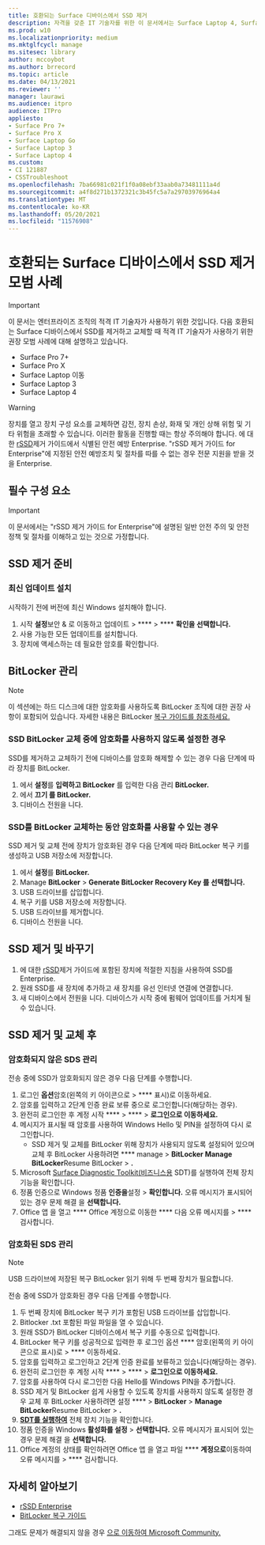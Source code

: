 ```yaml
---
title: 호환되는 Surface 디바이스에서 SSD 제거
description: 자격을 갖춘 IT 기술자를 위한 이 문서에서는 Surface Laptop 4, Surface Laptop 3, Surface Pro 7+, Surface Pro X 및 Surface Laptop Go에서 SDSD 제거 및 교체에 권장되는 모범 사례에 대해 설명하고 있습니다.
ms.prod: w10
ms.localizationpriority: medium
ms.mktglfcycl: manage
ms.sitesec: library
author: mccoybot
ms.author: brrecord
ms.topic: article
ms.date: 04/13/2021
ms.reviewer: ''
manager: laurawi
ms.audience: itpro
audience: ITPro
appliesto:
- Surface Pro 7+
- Surface Pro X
- Surface Laptop Go
- Surface Laptop 3
- Surface Laptop 4
ms.custom:
- CI 121887
- CSSTroubleshoot
ms.openlocfilehash: 7ba66981c021f1f0a08ebf33aab0a73481111a4d
ms.sourcegitcommit: a4f8d271b1372321c3b45fc5a7a29703976964a4
ms.translationtype: MT
ms.contentlocale: ko-KR
ms.lasthandoff: 05/20/2021
ms.locfileid: "11576908"
---
```

# <a name="best-practices-for-ssd-removal-from-compatible-surface-devices"></a>호환되는 Surface 디바이스에서 SSD 제거 모범 사례

> [!IMPORTANT]
> 이 문서는 엔터프라이즈 조직의 적격 IT 기술자가 사용하기 위한 것입니다. 다음 호환되는 Surface 디바이스에서 SSD를 제거하고 교체할 때 적격 IT 기술자가 사용하기 위한 권장 모범 사례에 대해 설명하고 있습니다. 

- Surface Pro 7+
- Surface Pro X
- Surface Laptop 이동
- Surface Laptop 3
- Surface Laptop 4

> [!WARNING]
> 장치를 열고 장치 구성 요소를 교체하면 감전, 장치 손상, 화재 및 개인 상해 위험 및 기타 위험을 초래할 수 있습니다.  이러한 활동을 진행할 때는 항상 주의해야 합니다. 에 대한 [rSSD](https://www.microsoft.com/download/100440)제거 가이드에서 식별된 안전 예방 Enterprise. "rSSD 제거 가이드 for Enterprise"에 지정된 안전 예방조치 및 절차를 따를 수 없는 경우 전문 지원을 받을 것을 Enterprise.

## <a name="prerequisites"></a>필수 구성 요소

> [!IMPORTANT]
> 이 문서에서는 "rSSD 제거 가이드 for Enterprise"에 설명된 일반 안전 주의 및 안전 정책 및 절차를 이해하고 있는 것으로 가정합니다.

## <a name="prepare-for-ssd-removal"></a>SSD 제거 준비 

### <a name="install-the-latest-updates"></a>최신 업데이트 설치 

시작하기 전에 버전에 최신 Windows 설치해야 합니다.

1.  시작 **설정**보안 & 로 이동하고 업데이트  >  ****  >  **** **확인을 선택합니다.**
2. 사용 가능한 모든 업데이트를 설치합니다.
3. 장치에 액세스하는 데 필요한 암호를 확인합니다.  
 
## <a name="manage-bitlocker"></a>BitLocker 관리 

> [!NOTE]
> 이 섹션에는 하드 디스크에 대한 암호화를 사용하도록 BitLocker 조직에 대한 권장 사항이 포함되어 있습니다. 자세한 내용은 BitLocker [복구 가이드를 참조하세요.](https://docs.microsoft.com/windows/security/information-protection/bitlocker/bitlocker-recovery-guide-plan) 

### <a name="if-bitlocker-encryption-is-disabled-during-ssd-removal-and-replacement"></a>SSD BitLocker 교체 중에 암호화를 사용하지 않도록 설정한 경우

SSD를 제거하고 교체하기 전에 디바이스를 암호화 해제할 수 있는 경우 다음 단계에 따라 장치를 BitLocker.

1.  에서 **설정**를 **입력하고 BitLocker** 를 입력한 다음 관리 **BitLocker.** 
2.  에서 **끄기 를 BitLocker.** 
3.  디바이스 전원을 니다. 

### <a name="if-bitlocker-encryption-is-enabled-during-ssd-removal-and-replacement"></a>SSD를 BitLocker 교체하는 동안 암호화를 사용할 수 있는 경우

SSD 제거 및 교체 전에 장치가 암호화된 경우 다음 단계에 따라 BitLocker 복구 키를 생성하고 USB 저장소에 저장합니다.

1.  에서 **설정**를 **BitLocker.**
2. Manage **BitLocker**  > **Generate BitLocker Recovery Key 를 선택합니다.**
2.  USB 드라이브를 삽입합니다. 
4.  복구 키를 USB 저장소에 저장합니다.  
5.  USB 드라이브를 제거합니다.  
6.  디바이스 전원을 니다. 

## <a name="remove-and-replace-ssd"></a>SSD 제거 및 바꾸기 

1.  에 대한 [rSSD](https://www.microsoft.com/download/100440)제거 가이드에 포함된 장치에 적절한 지침을 사용하여 SSD를 Enterprise. 
2.  원래 SSD를 새 장치에 추가하고 새 장치를 유선 인터넷 연결에 연결합니다.
3.  새 디바이스에서 전원을 니다. 디바이스가 시작 중에 펌웨어 업데이트를 거치게 될 수 있습니다.  
 
## <a name="after-ssd-removal-and-replacement"></a>SSD 제거 및 교체 후

### <a name="manage-unencrypted-ssds"></a>암호화되지 않은 SDS 관리 

전송 중에 SSD가 암호화되지 않은 경우 다음 단계를 수행합니다. 

1.  로그인 **옵션**암호(왼쪽의 키 아이콘으로  >  **** 표시)로 이동하세요.  
2.  암호를 입력하고 2단계 인증 완료 보류 중으로 로그인합니다(해당하는 경우).
3.  완전히 로그인한 후 계정 시작 ****  >  ****  >  **로그인으로 이동하세요.**  
4.  메시지가 표시될 때 암호를 사용하여 Windows Hello 및 PIN을 설정하여 다시 로그인합니다. 
    - SSD 제거 및 교체를 BitLocker 위해 장치가 사용되지 않도록 설정되어 있으며 교체 후 BitLocker 사용하려면 **** manage  >  **BitLocker Manage BitLocker**Resume BitLocker  >  **.**  
6.  Microsoft [Surface Diagnostic Toolkit(비즈니스용](surface-diagnostic-toolkit-for-business-intro.md) SDT)를 실행하여 전체 장치 기능을 확인합니다.  
7.  정품 인증으로 Windows 정품 **인증을**설정  >  **확인합니다.**  오류 메시지가 표시되어 있는 경우 문제 해결 을 **선택합니다.** 
8.  Office 앱 을 열고 **** Office 계정으로 이동한 **** 다음 오류 메시지를  >  **** 검사합니다.  

### <a name="managing-encrypted-ssds"></a>암호화된 SDS 관리 

> [!NOTE]
> USB 드라이브에 저장된 복구 BitLocker 읽기 위해 두 번째 장치가 필요합니다. 

전송 중에 SSD가 암호화된 경우 다음 단계를 수행합니다.

1.  두 번째 장치에 BitLocker 복구 키가 포함된 USB 드라이브를 삽입합니다. 
2.  Bitlocker .txt 포함된 파일 파일을 열 수 있습니다. 
3.  원래 SSD가 BitLocker 디바이스에서 복구 키를 수동으로 입력합니다.  
4.  BitLocker 복구 키를 성공적으로 입력한 후 로그인 옵션 **** 암호(왼쪽의 키 아이콘으로 표시)로  >  **** 이동하세요.  
5.  암호를 입력하고 로그인하고 2단계 인증 완료를 보류하고 있습니다(해당하는 경우).
6.  완전히 로그인한 후 계정 시작 ****  >  ****  >  **로그인으로 이동하세요.**  
7.  암호를 사용하여 다시 로그인한 다음 Hello를 Windows PIN을 추가합니다. 
8.  SSD 제거 및 BitLocker 쉽게 사용할 수 있도록 장치를 사용하지 않도록 설정한 경우 교체 후 BitLocker 사용하려면 설정 ****  >  **BitLocker**  >  **Manage BitLocker**Resume BitLocker  >  **.**  
9.  **[SDT를 실행하여](surface-diagnostic-toolkit-for-business-intro.md)** 전체 장치 기능을 확인합니다.  
10. 정품 인증을 Windows **활성화를 설정**  >  **선택합니다.**  오류 메시지가 표시되어 있는 경우 문제 해결 을 **선택합니다.**
11. Office 계정의 상태를 확인하려면 Office 앱 을 열고 파일 **** **계정으로**이동하여 오류 메시지를  >  **** 검사합니다.

## <a name="learn-more"></a>자세히 알아보기

- [rSSD Enterprise](https://www.microsoft.com/download/100440)
- [BitLocker 복구 가이드](https://docs.microsoft.com/windows/security/information-protection/bitlocker/bitlocker-recovery-guide-plan)

그래도 문제가 해결되지 않을 경우 [으로 이동하여 Microsoft Community.](https://answers.microsoft.com/)